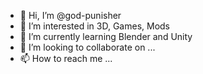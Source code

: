 - 👋 Hi, I’m @god-punisher
- 👀 I’m interested in 3D, Games, Mods
- 🌱 I’m currently learning Blender and Unity
- 💞️ I’m looking to collaborate on ...
- 📫 How to reach me ...

<!---
god-punisher/god-punisher is a ✨ special ✨ repository because its `README.md` (this file) appears on your GitHub profile.
You can click the Preview link to take a look at your changes.
--->
